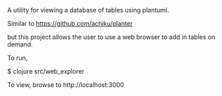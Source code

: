 

A utility for viewing a database of tables using plantuml.

Similar to https://github.com/achiku/planter

but this project allows the user to use a web browser to add in tables on demand.


To run,

$ clojure src/web_explorer

To view, browse to http://localhost:3000




